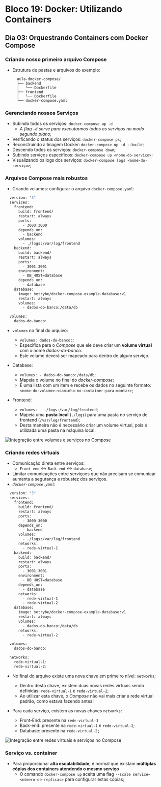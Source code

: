 # Bloco 19: Docker: Utilizando Containers
## Dia 03: Orquestrando Containers com Docker Compose
### Criando nosso primeiro arquivo Compose
* Estrutura de pastas e arquivos do exemplo:
  ~~~
    aula-docker-compose/
    ├── backend
    │   └── Dockerfile
    ├── frontend
    │   └── Dockerfile
    └── docker-compose.yaml
  ~~~

### Gerenciando nossos Serviços
* Subindo todos os serviços: `docker-compose up -d`
  * *A flag `-d` serve para executarmos todos os serviços no modo segundo plano;*
* Verificando o status dos serviços: `docker-compose ps`;
* Reconstruindo a Imagem Docker: `docker-compose up -d --build`;
* Descendo todos os serviços: `docker-compose down`;
* Subindo serviços específicos: `docker-compose up <nome-do-serviço>`;
* Visualizando os logs dos serviços: `docker-compose logs <nome-do-serviço>`;

### Arquivos Compose mais robustos
* Criando volumes: configurar o arquivo `docker-compose.yaml`:

~~~dockerfile
  version: "3"
  services:
    frontend:
      build: frontend/
      restart: always
      ports:
        - 3000:3000
      depends_on:
        - backend
      volumes:
        - ./logs:/var/log/frontend
    backend:
      build: backend/
      restart: always
      ports:
        - 3001:3001
      environment:
        - DB_HOST=database
      depends_on:
        - database
    database:
      image: betrybe/docker-compose-example-database:v1
      restart: always
      volumes:
        - dados-do-banco:/data/db

  volumes:
    dados-do-banco:
~~~

  * `volumes` no final do arquivo:
    * `volumes: dados-do-banco:`;
    * Especifica para o *Compose* que ele deve criar um **volume virtual** com o nome *dados-do-banco*.
    * Este volume deverá ser mapeado para dentro de algum serviço.

  * Database:
    * `volumes: - dados-do-banco:/data/db`;
    * Mapeia o volume no final do *docker-compose*;
    * É uma lista com um item e recebe os dados no seguinte formato: `<nome-do-volume>:<caminho-no-container-para-montar>`;

  * Frontend:
    * `volumes: - ./logs:/var/log/frontend`;
    * Mapeia uma **pasta local** (`./logs`) para uma pasta no serviço de frontend (`/var/log/frontend`);
    * Desta maneira não é necessário criar um volume virtual, pois é utilizada uma pasta na máquina local.

![Integração entre volumes e serviços no Compose](https://assets.app.betrybe.com/back-end/docker/docker-compose/images/docker-compose-volumes-211e36c4baef0419ae1c0e7a674b33a4.png)

### Criando redes virtuais
* Comunicação direta entre serviços:
  * `Front-end` :left_right_arrow: `Back-end` :left_right_arrow: `database`;
* Limitar comunicações entre serviçoes que não precisam se comunicar aumenta a segurança e robustez dos serviços.
* *`docker-compose.yaml`*:

~~~dockerfile
  version: "3"
  services:
    frontend:
      build: frontend/
      restart: always
      ports:
        - 3000:3000
      depends_on:
        - backend
      volumes:
        - ./logs:/var/log/frontend
      networks:
        - rede-virtual-1
    backend:
      build: backend/
      restart: always
      ports:
        - 3001:3001
      environment:
        - DB_HOST=database
      depends_on:
        - database
      networks:
        - rede-virtual-1
        - rede-virtual-2
    database:
      image: betrybe/docker-compose-example-database:v1
      restart: always
      volumes:
        - dados-do-banco:/data/db
      networks:
        - rede-virtual-2

  volumes:
    dados-do-banco:

  networks:
    rede-virtual-1:
    rede-virtual-2:
~~~

* No final do arquivo existe uma nova chave em primeiro nível: `networks`;
  * Dentro desta chave, existem duas novas redes virtuais sendo definidas: `rede-virtual-1` e `rede-virtual-2`;
  * Ao utilizar esta chave, o *Compose* não vai mais criar a rede virtual padrão, como estava fazendo antes!

* Para cada serviço, existem as novas chaves `networks`:
  * Front-End: presente na `rede-virtual-1`
  * Back-end: presente na `rede-virtual-1` e `rede-virtual-2`;
  * Database: presente na `rede-virtual-2;`

![Integração entre redes virtuais e serviços no Compose](https://assets.app.betrybe.com/back-end/docker/docker-compose/images/docker-compose-varias-redes-34626026cabae53b8a6a2ae3021f7a50.png)


### Serviço vs. container
* Para proporcionar **alta escalabilidade**, é normal que existam **múltiplas cópias dos containers atendendo o mesmo serviço**
  * O comando `docker-compose up` aceita uma flag `--scale service=<número-de-replicas>` para configurar estas cópias;
